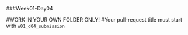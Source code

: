 ###Week01-Day04

#WORK IN YOUR OWN FOLDER ONLY!
#Your pull-request title must start with `w01_d04_submission`